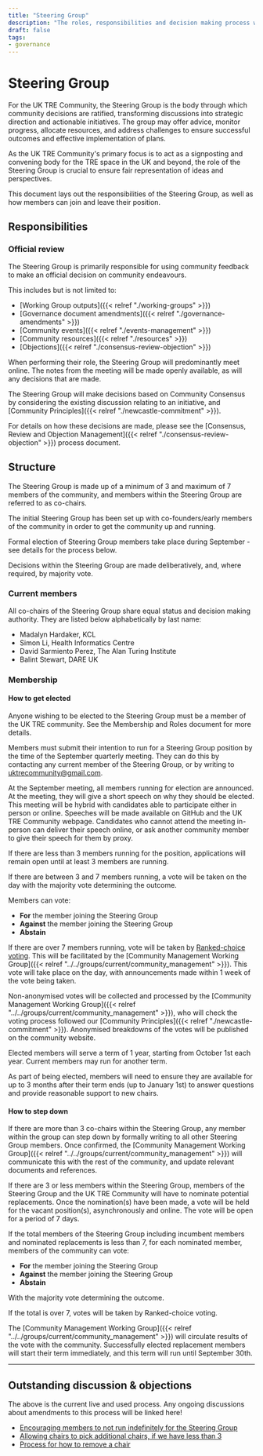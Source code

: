 ```yaml
---
title: "Steering Group"
description: "The roles, responsibilities and decision making process within the community Steering Group"
draft: false
tags:
- governance
---
```


# Steering Group

For the UK TRE Community, the Steering Group is the body through which community decisions are ratified, transforming discussions into strategic direction and actionable initiatives. 
The group may offer advice, monitor progress, allocate resources, and address challenges to ensure successful outcomes and effective implementation of plans.

As the UK TRE Community's primary focus is to act as a signposting and convening body for the TRE space in the UK and beyond, the role of the Steering Group is crucial to ensure fair representation of ideas and perspectives.

This document lays out the responsibilities of the Steering Group, as well as how members can join and leave their position.

## Responsibilities

### Official review

The Steering Group is primarily responsible for using community feedback to make an official decision on community endeavours.

This includes but is not limited to:
- [Working Group outputs]({{< relref "./working-groups" >}})
- [Governance document amendments]({{< relref "./governance-amendments" >}})
- [Community events]({{< relref "./events-management" >}})
- [Community resources]({{< relref "./resources" >}})
- [Objections]({{< relref "./consensus-review-objection" >}})

When performing their role, the Steering Group will predominantly meet online. 
The notes from the meeting will be made openly available, as will any decisions that are made.

The Steering Group will make decisions based on Community Consensus by considering the existing discussion relating to an initiative, and [Community Principles]({{< relref "./newcastle-commitment" >}}).

For details on how these decisions are made, please see the [Consensus, Review and Objection Management]({{< relref "./consensus-review-objection" >}}) process document.

## Structure

The Steering Group is made up of a minimum of 3 and maximum of 7 members of the community, and members within the Steering Group are referred to as co-chairs.

The initial Steering Group has been set up with co-founders/early members of the community in order to get the community up and running.

Formal election of Steering Group members take place during September - see details for the process below.

Decisions within the Steering Group are made deliberatively, and, where required, by majority vote.

### Current members

All co-chairs of the Steering Group share equal status and decision making authority. They are listed below alphabetically by last name: 

- Madalyn Hardaker, KCL
- Simon Li, Health Informatics Centre
- David Sarmiento Perez, The Alan Turing Institute
- Balint Stewart, DARE UK

### Membership

#### How to get elected

Anyone wishing to be elected to the Steering Group must be a member of the UK TRE community. 
See the Membership and Roles document for more details.

Members must submit their intention to run for a Steering Group position by the time of the September quarterly meeting. 
They can do this by contacting any current member of the Steering Group, or by writing to [uktrecommunity@gmail.com](mailto:uktrecommunity@gmail.com).

At the September meeting, all members running for election are announced. 
At the meeting, they will give a short speech on why they should be elected. 
This meeting will be hybrid with candidates able to participate either in person or online. 
Speeches will be made available on GitHub and the UK TRE Community webpage. 
Candidates who cannot attend the meeting in-person can deliver their speech online, or ask another community member to give their speech for them by proxy.

If there are less than 3 members running for the position, applications will remain open until at least 3 members are running.

If there are between 3 and 7 members running, a vote will be taken on the day with the majority vote determining the outcome.

Members can vote: 
- **For** the member joining the Steering Group
- **Against** the member joining the Steering Group
- **Abstain**

If there are over 7 members running, vote will be taken by [Ranked-choice voting](https://ballotpedia.org/Ranked-choice_voting_(RCV)). 
This will be facilitated by the [Community Management Working Group]({{< relref "../../groups/current/community_management" >}}). 
This vote will take place on the day, with announcements made within 1 week of the vote being taken. 

Non-anonymised votes will be collected and processed by the [Community Management Working Group]({{< relref "../../groups/current/community_management" >}}), who will check the voting process followed our [Community Principles]({{< relref "./newcastle-commitment" >}}).
Anonymised breakdowns of the votes will be published on the community website.

Elected members will serve a term of 1 year, starting from October 1st each year. 
Current members may run for another term. 

As part of being elected, members will need to ensure they are available for up to 3 months after their term ends (up to January 1st) to answer questions and provide reasonable support to new chairs.

#### How to step down

If there are more than 3 co-chairs within the Steering Group, any member within the group can step down by formally writing to all other Steering Group members. 
Once confirmed, the [Community Management Working Group]({{< relref "../../groups/current/community_management" >}}) will communicate this with the rest of the community, and update relevant documents and references.

If there are 3 or less members within the Steering Group, members of the Steering Group and the UK TRE Community will have to nominate potential replacements. 
Once the nomination(s) have been made, a vote will be held for the vacant position(s), asynchronously and online. 
The vote will be open for a period of 7 days.

If the total members of the Steering Group including incumbent members and nominated replacements is less than 7, for each nominated member, members of the community can vote: 
- **For** the member joining the Steering Group
- **Against** the member joining the Steering Group
- **Abstain**

With the majority vote determining the outcome.

If the total is over 7, votes will be taken by Ranked-choice voting.

The [Community Management Working Group]({{< relref "../../groups/current/community_management" >}}) will circulate results of the vote with the community. 
Successfully elected replacement members will start their term immediately, and this term will run until September 30th.

---

## Outstanding discussion & objections

The above is the current live and used process. Any ongoing discussions about amendments to this process will be linked here!

- [Encouraging members to not run indefinitely for the Steering Group](https://github.com/uk-tre/community-management/issues/90)
- [Allowing chairs to pick additional chairs, if we have less than 3](https://github.com/uk-tre/community-management/issues/91)
- [Process for how to remove a chair](https://github.com/uk-tre/community-management/issues/92)